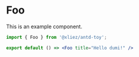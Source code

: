 # Foo

This is an example component.

```jsx
import { Foo } from '@xliez/antd-toy';

export default () => <Foo title="Hello dumi!" />
```
